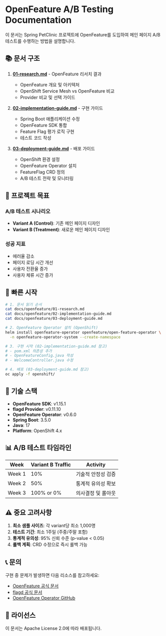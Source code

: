 # OpenFeature A/B Testing Documentation

이 문서는 Spring PetClinic 프로젝트에 OpenFeature를 도입하여 메인 페이지 A/B 테스트를 수행하는 방법을 설명합니다.

## 📚 문서 구조

1. **[01-research.md](01-research.md)** - OpenFeature 리서치 결과
   - OpenFeature 개요 및 아키텍처
   - OpenShift Service Mesh vs OpenFeature 비교
   - Provider 비교 및 선택 가이드

2. **[02-implementation-guide.md](02-implementation-guide.md)** - 구현 가이드
   - Spring Boot 애플리케이션 수정
   - OpenFeature SDK 통합
   - Feature Flag 평가 로직 구현
   - 테스트 코드 작성

3. **[03-deployment-guide.md](03-deployment-guide.md)** - 배포 가이드
   - OpenShift 환경 설정
   - OpenFeature Operator 설치
   - FeatureFlag CRD 정의
   - A/B 테스트 전략 및 모니터링

## 🎯 프로젝트 목표

### A/B 테스트 시나리오
- **Variant A (Control)**: 기존 메인 페이지 디자인
- **Variant B (Treatment)**: 새로운 메인 페이지 디자인

### 성공 지표
- 에러율 감소
- 페이지 로딩 시간 개선
- 사용자 전환율 증가
- 사용자 체류 시간 증가

## 🚀 빠른 시작

```bash
# 1. 문서 읽기 순서
cat docs/openfeature/01-research.md
cat docs/openfeature/02-implementation-guide.md
cat docs/openfeature/03-deployment-guide.md

# 2. OpenFeature Operator 설치 (OpenShift)
helm install openfeature-operator openfeature/open-feature-operator \
  -n openfeature-operator-system --create-namespace

# 3. 구현 시작 (02-implementation-guide.md 참고)
# - pom.xml 의존성 추가
# - OpenFeatureConfig.java 작성
# - WelcomeController.java 수정

# 4. 배포 (03-deployment-guide.md 참고)
oc apply -f openshift/
```

## 🔧 기술 스택

- **OpenFeature SDK**: v1.15.1
- **flagd Provider**: v0.11.10
- **OpenFeature Operator**: v0.6.0
- **Spring Boot**: 3.5.0
- **Java**: 17
- **Platform**: OpenShift 4.x

## 📊 A/B 테스트 타임라인

| Week | Variant B Traffic | Activity |
|------|-------------------|----------|
| Week 1 | 10% | 기술적 안정성 검증 |
| Week 2 | 50% | 통계적 유의성 확보 |
| Week 3 | 100% or 0% | 의사결정 및 롤아웃 |

## ⚠️ 중요 고려사항

1. **최소 샘플 사이즈**: 각 variant당 최소 1,000명
2. **테스트 기간**: 최소 1주일 (주중/주말 포함)
3. **통계적 유의성**: 95% 신뢰 수준 (p-value < 0.05)
4. **롤백 계획**: CRD 수정으로 즉시 롤백 가능

## 📞 문의

구현 중 문제가 발생하면 다음 리소스를 참고하세요:

- [OpenFeature 공식 문서](https://openfeature.dev/)
- [flagd 공식 문서](https://flagd.dev/)
- [OpenFeature Operator GitHub](https://github.com/open-feature/open-feature-operator)

## 📝 라이선스

이 문서는 Apache License 2.0에 따라 배포됩니다.

